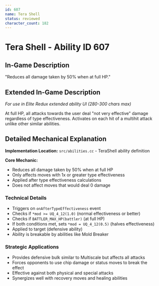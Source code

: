 ```yaml
---
id: 607
name: Tera Shell
status: reviewed
character_count: 182
---
```


# Tera Shell - Ability ID 607

## In-Game Description
"Reduces all damage taken by 50% when at full HP."

## Extended In-Game Description
*For use in Elite Redux extended ability UI (280-300 chars max)*

At full HP, all attacks towards the user deal "not very effective" damage regardless of type effectiveness. Activates on each hit of a multihit attack unlike other similar abilities.

## Detailed Mechanical Explanation

**Implementation Location:** `src/abilities.cc` - TeraShell ability definition

**Core Mechanic:** 
- Reduces all damage taken by 50% when at full HP
- Only affects moves with 1x or greater type effectiveness
- Applied after type effectiveness calculations
- Does not affect moves that would deal 0 damage

### Technical Details
- Triggers on `onAfterTypeEffectiveness` event
- Checks if `*mod >= UQ_4_12(1.0)` (normal effectiveness or better)
- Checks if `BATTLER_MAX_HP(battler)` (at full HP)
- If both conditions met, sets `*mod = UQ_4_12(0.5)` (halves effectiveness)
- Applied to target (defensive ability)
- Ability is breakable by abilities like Mold Breaker

### Strategic Applications
- Provides defensive bulk similar to Multiscale but affects all attacks
- Forces opponents to use chip damage or status moves to break the effect
- Effective against both physical and special attacks
- Synergizes well with recovery moves and healing abilities

